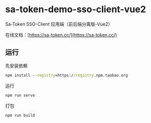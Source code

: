 # sa-token-demo-sso-client-vue2
Sa-Token SSO-Client 应用端（前后端分离版-Vue2）

在线文档：[https://sa-token.cc/](https://sa-token.cc/)

## 运行
先安装依赖
``` bat
npm install --registry=https://registry.npm.taobao.org
```

运行
``` bat
npm run serve
```

打包
``` bat
npm run build
```
